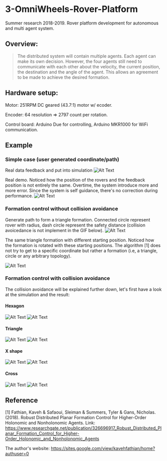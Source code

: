 # 3-OmniWheels-Rover-Platform
Summer research 2018-2019. Rover platform development for autonomous and multi agent system.

## Overview:
>The distributed system will contain multiple agents. Each agent can make its own decision. However, the four agents still need to communicate with each other about the velocity, the current position, the destination and the angle of the agent. This allows an agreement to be made to achieve the desired formation.

## Hardware setup:
Motor: 251RPM DC geared (43.7:1) motor w/ ecoder.

Encoder: 64 resolution => 2797 count per rotation.

Control board: Arduino Due for controlling, Arduino MKR1000 for WiFi communication.

## Example
### Simple case (user generated coordinate/path)
Real data feedback and put into simulation
![Alt Text](https://i.imgur.com/8nDaBDt.gif)

Real demo. Noticed how the position of the rovers and the feedback position is not entirely the same. Overtime, the system introduce more and more error. Since the system is self guidance, there's no correction during performance.
![Alt Text](https://i.imgur.com/Ef7aGyV.gif)

### Formation control without collision avoidance
Generate path to form a triangle formation. Connected circle represent rover with radius, dash circle represent the safety distance (collision avoicedance is not implement in the GIF below).
![Alt Text](https://i.imgur.com/ODTWwnD.gif)

The same triangle formation with different starting position. Noticed how the formation is rotated with these starting positions. The algorithm [1] does not try to get to a specific coordinate but rather a formation (i.e, a triangle, circle or any arbitrary topology).

![Alt Text](https://i.imgur.com/WZkjorT.gif)

### Formation control with collision avoidance
The collision avoidance will be explained further down, let's first have a look at the simulation and the result:

#### Hexagon
![Alt Text](https://imgur.com/Hfp8QQ0.gif)
![Alt Text](https://imgur.com/ISlEp2k.gif)
#### Triangle
![Alt Text](https://imgur.com/Pr2BR32.gif)
![Alt Text](https://imgur.com/khadzax.gif)
#### X shape
![Alt Text](https://i.imgur.com/LUwJB9V.gif)
![Alt Text](https://imgur.com/bYgxLGv.gif)
#### Cross
![Alt Text](https://i.imgur.com/rR9ngYH.gif)
![Alt Text](https://imgur.com/uuUhYH2.gif)

## Reference
[1] Fathian, Kaveh & Safaoui, Sleiman & Summers, Tyler & Gans, Nicholas. (2018). Robust Distributed Planar Formation Control for Higher-Order Holonomic and Nonholonomic Agents. Link: https://www.researchgate.net/publication/326696917_Robust_Distributed_Planar_Formation_Control_for_Higher-Order_Holonomic_and_Nonholonomic_Agents

The author's website: https://sites.google.com/view/kavehfathian/home?authuser=0
